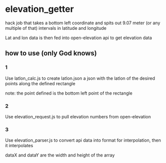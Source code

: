 # elevation_getter

hack job that takes a bottom left coordinate and spits out 9.07 meter (or any multiple of that) intervals in latitude and longitude

Lat and lon data is then fed into open-elevation api to get elevation data

## how to use (only God knows)

### 1

Use latlon_calc.js to create latlon.json a json with the latlon of the desired points along the defined rectangle

note: the point defined is the bottom left point of the rectangle

### 2

Use elevation_request.js to pull elevation numbers from open-elevation

### 3

Use elevation_parser.js to convert api data into format for interpolation, then it interpolates

dataX and dataY are the width and height of the array
